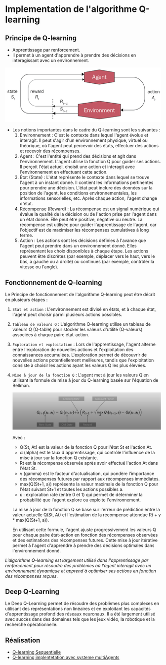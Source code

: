 # Implementation de l'algorithme Q-learning 
## Principe de Q-learning

- Apprentissage par renforcement. 
- Il permet à un agent  d'apprendre à prendre des décisions en interagissant avec un environnement.

![img_2.png](img_2.png)

- Les notions importantes dans le cadre du Q-learning sont les suivantes :
  1. Environnement : C'est le contexte dans lequel l'agent évolue et interagit. Il peut s'agir d'un environnement physique, virtuel ou théorique, où l'agent peut percevoir des états, effectuer des actions et recevoir des récompenses. 
  2. Agent : C'est l'entité qui prend des décisions et agit dans l'environnement. L'agent utilise la fonction Q pour guider ses actions. Il perçoit l'état actuel, choisit une action et interagit avec l'environnement en effectuant cette action. 
  3. État (State) : L'état représente le contexte dans lequel se trouve l'agent à un instant donné. Il contient les informations pertinentes pour prendre une décision. L'état peut inclure des données sur la position de l'agent, les conditions environnementales, les informations sensorielles, etc. Après chaque action, l'agent change d'état. 
  4. Récompense (Reward) : La récompense est un signal numérique qui évalue la qualité de la décision ou de l'action prise par l'agent dans un état donné. Elle peut être positive, négative ou neutre. La récompense est utilisée pour guider l'apprentissage de l'agent, car l'objectif est de maximiser les récompenses cumulatives à long terme. 
  5. Action : Les actions sont les décisions définies à l'avance que l'agent peut prendre dans un environnement donné. Elles représentent les choix disponibles à chaque étape. Les actions peuvent être discrètes (par exemple, déplacer vers le haut, vers le bas, à gauche ou à droite) ou continues (par exemple, contrôler la vitesse ou l'angle).
## Fonctionnement de Q-learning

Le Principe de fonctionnement de l'algorithme  Q-learning peut être décrit en plusieurs étapes :

1. ```Etat et action``` : L'environnement est divisé en états, et à chaque état, l'agent peut choisir parmi plusieurs actions possibles.

2. ```Tableau de valeurs Q``` : L'algorithme Q-learning utilise un tableau de valeurs Q (Q-table) pour stocker les valeurs d'utilité (Q-valeurs) associées à chaque paire état-action.

3. ```Exploration et exploitation``` : Lors de l'apprentissage, l'agent alterne entre l'exploration de nouvelles actions et l'exploitation des connaissances accumulées. L'exploration permet de découvrir de nouvelles actions potentiellement meilleures, tandis que l'exploitation consiste à choisir les actions ayant les valeurs Q les plus élevées.

4. ```Mise à jour de la fonction Q``` :  L'agent met à jour les valeurs Q en utilisant la formule de mise à jour du Q-learning basée sur l'équation de Bellman.

   ![img_3.png](img_3.png)

    Avec : 
      - Q(St, At) est la valeur de la fonction Q pour l'état St et l'action At. 
      - α (alpha) est le taux d'apprentissage, qui contrôle l'influence de la mise à jour sur la fonction Q existante.
      - Rt est la récompense observée après avoir effectué l'action At dans l'état St.
      - γ (gamma) est le facteur d'actualisation, qui pondère l'importance des récompenses futures par rapport aux récompenses immédiates.
      - max(Q(St+1, a)) représente la valeur maximale de la fonction Q pour l'état suivant St+1 et toutes les actions possibles a.
      - ε : exploration rate (entre 0 et 1) qui permet de déterminer la probabilité que l'agent explore ou exploite l'environnement.
    
    La mise à jour de la fonction Q se base sur l'erreur de prédiction entre la valeur actuelle Q(St, At) et l'estimation de la récompense attendue Rt + γ * max(Q(St+1, a)). 
   
    En utilisant cette formule, l'agent ajuste progressivement les valeurs Q pour chaque paire état-action en fonction des récompenses observées et des estimations des récompenses futures. Cette mise à jour itérative permet à l'agent d'apprendre à prendre des décisions optimales dans l'environnement donné.


_L'algorithme Q-learning est largement utilisé dans l'apprentissage par renforcement pour résoudre des problèmes où l'agent interagit avec un environnement dynamique et apprend à optimiser ses actions en fonction des récompenses reçues_.

## Deep Q-Learning 
Le Deep Q-Learning permet de résoudre des problèmes plus complexes en utilisant des représentations non linéaires et en exploitant les capacités d'apprentissage profond des réseaux neuronaux. Il a été largement utilisé avec succès dans des domaines tels que les jeux vidéo, la robotique et la recherche opérationnelle.

## Réalisation
  - [Q-learning Sequentielle](https://github.com/sokainadaabal/SMA_IA/tree/main/QLearningSMA/src/ma/enset/ImpSequentiel)
  - [Q-learning implentetation avec systeme multiAgents](https://github.com/sokainadaabal/SMA_IA/tree/main/QLearningSMA/src/ma/enset/ImpSma)
